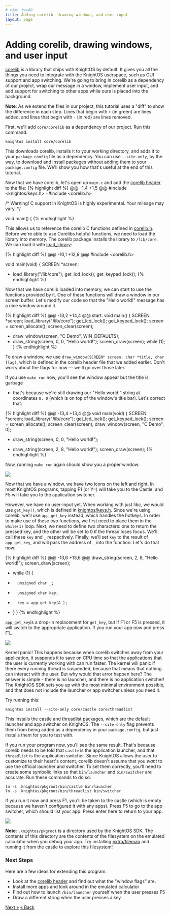 ```yaml
---
# vim: tw=80
title: Adding corelib, drawing windows, and user input
layout: page
---
```


# Adding corelib, drawing windows, and user input

[corelib](https://packages.knightos.org/core/corelib) is a library that ships
with KnightOS by default. It gives you all the things you need to integrate with
the KnightOS userspace, such as GUI support and app switching. We're going to
bring in corelib as a dependency of our project, wrap our message in a window, implement user input,
and add support for switching to other apps while ours is placed into the
background.

<div class="alert alert-info"><strong>Note</strong>: As we extend the files in
our project, this tutorial uses a "diff" to show the difference in each step.
Lines that begin with <code>+</code> (in green) are lines added, and lines that
begin with <code>-</code> (in red) are lines removed.</div>

First, we'll add `core/corelib` as a dependency of our project. Run this
command:

    knightos install core/corelib

This downloads corelib, installs it to your working directory, and adds it to
your `package.config` file as a dependency. You can use `--site-only`, by the
way, to download and install packages without adding them to your
`package.config` file. We'll show you how that's useful at the end of this
tutorial.

Now that we have corelib, let's open up `main.c` and add the [corelib header](https://github.com/KnightOS/corelib/blob/master/corelib.h) to the file:
{% highlight diff %}
@@ -1,4 +1,5 @@
 #include <knightos/keys.h>
+#include <corelib.h>

 /* Warning! C support in KnightOS is highly experimental. Your mileage may vary. */

 void main() {
{% endhighlight %}

This allows us to reference the corelib C functions defined in [corelib.h](https://github.com/KnightOS/corelib/blob/master/corelib.h).
Before we're able to use Corelibs helpful functions, we need to load the library into memory. The corelib package installs
the library to `/lib/core`. We can load it with
[load_library](https://github.com/KnightOS/corelib/blob/master/corelib.h):

{% highlight diff %}
@@ -10,1 +12,8 @@ 
#include <corelib.h>

void main(void) {
    SCREEN *screen;
+   load_library("/lib/core");
    get_lcd_lock();
    get_keypad_lock();
{% endhighlight %}

Now that we have corelib loaded into memory, we can start to use the functions
provided by it. One of these functions will draw a window in our screen buffer.
Let's modify our code so that the "Hello world!" message has a nice window
around it.

{% highlight diff %}
@@ -13,2 +14,4 @@ start:
void main() {
    SCREEN *screen;
    load_library("/lib/core");
    get_lcd_lock();
    get_keypad_lock();
    screen = screen_allocate();
    screen_clear(screen);
+   draw_window(screen, "C Demo", WIN_DEFAULTS);
+   draw_string(screen, 0, 0, "Hello world!");
    screen_draw(screen);
    while (1);
}
{% endhighlight %}

To draw a window, we use `draw_window(SCREEN* screen, char *title, char flag)`, which is defined in the corelib header file that we added earlier. Don't worry about the flags for now &mdash; we'll go over those later.

If you use `make run` now, you'll see the window appear but the title is garbage
- that's because we're still drawing our "Hello world!" string at coordinates
`0, 0` (which is on top of the window's title bar). Let's correct that:

{% highlight diff %}
@@ -13,4 +13,4 @@
void main(void) {
    SCREEN *screen;
    load_library("/lib/core");
    get_lcd_lock();
    get_keypad_lock();
    screen = screen_allocate();
    screen_clear(screen);
    draw_window(screen, "C Demo", 0);
-   draw_string(screen, 0, 0, "Hello world!");
+   draw_string(screen, 2, 8, "Hello world!");
    screen_draw(screen);
{% endhighlight %}


Now, running `make run` again should show you a proper window:

![](https://sr.ht/RroK.png)

Now that we have a window, we have two icons on the left and right. In most
KnightOS programs, tapping F1 (or Y=) will take you to the Castle, and F5 will take you to the application switcher.

However, we have no user-input yet. When working with just libc, we would use `get_key()`, which is defined in [knightos/keys.h](https://github.com/KnightOS/libc/blob/master/include/knightos/keys.h). Since we're using corelib, we'll use `app_get_key` instead, which handles the hotkeys.  In order to make use of these two functions, we first need to place them in the `while(1)` loop. Next, we need to define two characters: one to return the pressed key, and the other will be set to 0 if the thread loses focus. We'll call these `key` and `_` respectively. Finally, we'll set `key` to the result of `app_get_key`, and will pass the address of `_` into the function. Let's do that now:

{% highlight diff %}
@@ -13,6 +13,6 @@
    draw_string(screen, 2, 8, "Hello world!");
    screen_draw(screen);
+   while (1) {
+       unsigned char _;
+       unsigned char key;
+       key = app_get_key(&_);
+   }
}
{% endhighlight %}

`app_get_key`is a drop-in replacement for `get_key`, but if F1 or F5 is pressed,
it will switch to the appropriate application. If you run your app now and press
F1...

![](https://sr.ht/GtbI.png)

Kernel panic! This happens because when corelib switches away from your
application, it suspends it to save on CPU time so that the applications that
the user is currently working with can run faster. The kernel will panic if
there every running thread is suspended, because that means that nothing can
interact with the user. But why would that error happen here? The answer is
simple - there is no launcher, and there is no application switcher! The
KnightOS SDK sets you up with the most minimal environment possible, and that
does not include the launcher or app switcher unless you need it.

Try running this:

    knightos install --site-only core/castle core/threadlist

This installs the [castle](https://packages.knightos.org/core/castle) and
[threadlist](https://packages.knightos.org/core/threadlist) packages, which are
the default launcher and app switcher on KnightOS. The `--site-only` flag
prevents them from being added as a dependency in your `package.config`, but
just installs them for you to test with.

If you run your program now, you'll see the same result. That's because corelib
needs to be told that `castle` is the application launcher, and that
`threadlist` is the application switcher. Since KnightOS allows the user to
customize to their heart's content, corelib doesn't assume that you *want* to
use the official launcher and switcher. To set them correctly, you'll need to
create some symbolic links so that `bin/launcher` and `bin/switcher` are
accurate. Run these commands to do so:

    ln -s .knightos/pkgroot/bin/castle bin/launcher
    ln -s .knightos/pkgroot/bin/threadlist bin/switcher

If you run it now and press F1, you'll be taken to the castle (which is empty
because we haven't configured it with any apps). Press F5 to go to the app
switcher, which should list your app. Press enter here to return to your app.

![](http://a.pomf.se/hciogg.gif)

<div class="alert alert-info"><strong>Note</strong>:
<code>.knightos/pkgroot</code> is a directory used by the KnightOS SDK. The
contents of this directory are the contents of the filesystem on the emulated
calculator when you debug your app. Try installing <a
href="https://packages.knightos.org/extra/fileman">extra/fileman</a> and running
it from the castle to explore this filesystem!</div>

### Next Steps

Here are a few ideas for extending this program.

* Look at the [corelib header](https://github.com/KnightOS/corelib/blob/master/corelib.h) and find out what the "window flags" are.
* Install more apps and look around in the emulated calculator
* Find out how to launch `/bin/launcher` yourself when the user presses F5
* Draw a different string when the user presses a key

<a href="inline-asm.html" class="pull-right btn btn-primary">Next »</a>
<a href="program.html" class="btn btn-primary">« Back</a>
